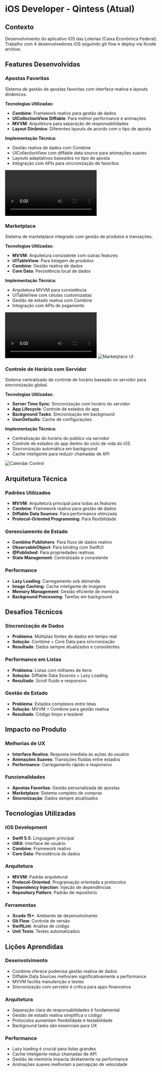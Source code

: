 # iOS Developer - Qintess (Atual)

## Contexto

Desenvolvimento do aplicativo iOS das Loterias (Caixa Econômica Federal). Trabalho com 4 desenvolvedores iOS seguindo git flow e deploy via Xcode archive.

## Features Desenvolvidas

### Apostas Favoritas

Sistema de gestão de apostas favoritas com interface reativa e layouts dinâmicos.

**Tecnologias Utilizadas:**
- **Combine**: Framework reativo para gestão de dados
- **UICollectionView Diffable**: Para melhor performance e animações
- **MVVM**: Arquitetura para separação de responsabilidades
- **Layout Dinâmico**: Diferentes layouts de acordo com o tipo de aposta

**Implementação Técnica:**
- Gestão reativa de dados com Combine
- UICollectionView com diffable data source para animações suaves
- Layouts adaptativos baseados no tipo de aposta
- Integração com APIs para sincronização de favoritos

![Apostas Favoritas Demo](../media/apostas-favoritas.MP4)

### Marketplace

Sistema de marketplace integrado com gestão de produtos e transações.

**Tecnologias Utilizadas:**
- **MVVM**: Arquitetura consistente com outras features
- **UITableView**: Para listagem de produtos
- **Combine**: Gestão reativa de dados
- **Core Data**: Persistência local de dados

**Implementação Técnica:**
- Arquitetura MVVM para consistência
- UITableView com células customizadas
- Gestão de estado reativa com Combine
- Integração com APIs de pagamento

![Marketplace Demo](../media/marketplace.MP4)
![Marketplace UI](../media/marketplace-ui.PNG)

### Controle de Horário com Servidor

Sistema centralizado de controle de horário baseado no servidor para sincronização global.

**Tecnologias Utilizadas:**
- **Server Time Sync**: Sincronização com horário do servidor
- **App Lifecycle**: Controle de estados do app
- **Background Tasks**: Sincronização em background
- **UserDefaults**: Cache de configurações

**Implementação Técnica:**
- Centralização do horário do público via servidor
- Controle de estados do app dentro do ciclo de vida do iOS
- Sincronização automática em background
- Cache inteligente para reduzir chamadas de API

![Calendar Control](../media/calendar.PNG)

## Arquitetura Técnica

### Padrões Utilizados
- **MVVM**: Arquitetura principal para todas as features
- **Combine**: Framework reativo para gestão de dados
- **Diffable Data Sources**: Para performance otimizada
- **Protocol-Oriented Programming**: Para flexibilidade

### Gerenciamento de Estado
- **Combine Publishers**: Para fluxo de dados reativo
- **ObservableObject**: Para binding com SwiftUI
- **@Published**: Para propriedades reativas
- **State Management**: Centralizado e consistente

### Performance
- **Lazy Loading**: Carregamento sob demanda
- **Image Caching**: Cache inteligente de imagens
- **Memory Management**: Gestão eficiente de memória
- **Background Processing**: Tarefas em background

## Desafios Técnicos

### Sincronização de Dados
- **Problema**: Múltiplas fontes de dados em tempo real
- **Solução**: Combine + Core Data para sincronização
- **Resultado**: Dados sempre atualizados e consistentes

### Performance em Listas
- **Problema**: Listas com milhares de itens
- **Solução**: Diffable Data Sources + Lazy Loading
- **Resultado**: Scroll fluido e responsivo

### Gestão de Estado
- **Problema**: Estados complexos entre telas
- **Solução**: MVVM + Combine para gestão reativa
- **Resultado**: Código limpo e testável

## Impacto no Produto

### Melhorias de UX
- **Interface Reativa**: Resposta imediata às ações do usuário
- **Animações Suaves**: Transições fluidas entre estados
- **Performance**: Carregamento rápido e responsivo

### Funcionalidades
- **Apostas Favoritas**: Gestão personalizada de apostas
- **Marketplace**: Sistema completo de compras
- **Sincronização**: Dados sempre atualizados

## Tecnologias Utilizadas

### iOS Development
- **Swift 5.5**: Linguagem principal
- **UIKit**: Interface de usuário
- **Combine**: Framework reativo
- **Core Data**: Persistência de dados

### Arquitetura
- **MVVM**: Padrão arquitetural
- **Protocol-Oriented**: Programação orientada a protocolos
- **Dependency Injection**: Injeção de dependências
- **Repository Pattern**: Padrão de repositório

### Ferramentas
- **Xcode 15+**: Ambiente de desenvolvimento
- **Git Flow**: Controle de versão
- **SwiftLint**: Análise de código
- **Unit Tests**: Testes automatizados

## Lições Aprendidas

### Desenvolvimento
- Combine oferece poderosa gestão reativa de dados
- Diffable Data Sources melhoram significativamente a performance
- MVVM facilita manutenção e testes
- Sincronização com servidor é crítica para apps financeiros

### Arquitetura
- Separação clara de responsabilidades é fundamental
- Gestão de estado reativa simplifica o código
- Protocolos aumentam flexibilidade e testabilidade
- Background tasks são essenciais para UX

### Performance
- Lazy loading é crucial para listas grandes
- Cache inteligente reduz chamadas de API
- Gestão de memória impacta diretamente na performance
- Animações suaves melhoram a percepção de velocidade
